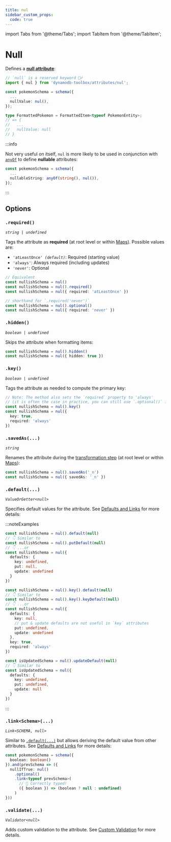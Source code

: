 ```yaml
---
title: nul
sidebar_custom_props:
  code: true
---
```


import Tabs from '@theme/Tabs';
import TabItem from '@theme/TabItem';

# Null

Defines a [**null attribute**](https://docs.aws.amazon.com/amazondynamodb/latest/developerguide/HowItWorks.NamingRulesDataTypes.html#HowItWorks.DataTypes):

```ts
// `null` is a reserved keyword 🤷‍♂️
import { nul } from 'dynamodb-toolbox/attributes/nul';

const pokemonSchema = schema({
  ...
  nullValue: nul(),
});

type FormattedPokemon = FormattedItem<typeof PokemonEntity>;
// => {
//   ...
//   nullValue: null
// }
```

:::info

Not very useful on itself, `nul` is more likely to be used in conjunction with [`anyOf`](../15-anyOf/index.md) to define **nullable** attributes:

```ts
const pokemonSchema = schema({
  ...
  nullableString: anyOf(string(), nul()),
});
```

:::

## Options

### `.required()`

<p style={{ marginTop: '-15px' }}><i><code>string | undefined</code></i></p>

Tags the attribute as **required** (at root level or within [Maps](../13-map/index.md)). Possible values are:

- <code>'atLeastOnce' <i>(default)</i></code>: Required (starting value)
- `'always'`: Always required (including updates)
- `'never'`: Optional

```ts
// Equivalent
const nullishSchema = nul()
const nullishSchema = nul().required()
const nullishSchema = nul({ required: 'atLeastOnce' })

// shorthand for `.required('never')`
const nullishSchema = nul().optional()
const nullishSchema = nul({ required: 'never' })
```

### `.hidden()`

<p style={{ marginTop: '-15px' }}><i><code>boolean | undefined</code></i></p>

Skips the attribute when formatting items:

```ts
const nullishSchema = nul().hidden()
const nullishSchema = nul({ hidden: true })
```

### `.key()`

<p style={{ marginTop: '-15px' }}><i><code>boolean | undefined</code></i></p>

Tags the attribute as needed to compute the primary key:

```ts
// Note: The method also sets the `required` property to 'always'
// (it is often the case in practice, you can still use `.optional()` if needed)
const nullishSchema = nul().key()
const nullishSchema = nul({
  key: true,
  required: 'always'
})
```

### `.savedAs(...)`

<p style={{ marginTop: '-15px' }}><i><code>string</code></i></p>

Renames the attribute during the [transformation step](../16-actions/1-parse.md) (at root level or within [Maps](../13-map/index.md)):

```ts
const nullishSchema = nul().savedAs('_n')
const nullishSchema = nul({ savedAs: '_n' })
```

### `.default(...)`

<p style={{ marginTop: '-15px' }}><i><code>ValueOrGetter&lt;null&gt;</code></i></p>

Specifies default values for the attribute. See [Defaults and Links](../3-defaults-and-links/index.md) for more details:

:::noteExamples

<Tabs>
<TabItem value="put" label="Put">

```ts
const nullishSchema = nul().default(null)
// 👇 Similar to
const nullishSchema = nul().putDefault(null)
// 👇 ...or
const nullishSchema = nul({
  defaults: {
    key: undefined,
    put: null,
    update: undefined
  }
})
```

</TabItem>
<TabItem value="key" label="Key">

```ts
const nullishSchema = nul().key().default(null)
// 👇 Similar to
const nullishSchema = nul().key().keyDefault(null)
// 👇 ...or
const nullishSchema = nul({
  defaults: {
    key: null,
    // put & update defaults are not useful in `key` attributes
    put: undefined,
    update: undefined
  },
  key: true,
  required: 'always'
})
```

</TabItem>
<TabItem value="update" label="Update">

```ts
const isUpdatedSchema = nul().updateDefault(null)
// 👇 Similar to
const isUpdatedSchema = nul({
  defaults: {
    key: undefined,
    put: undefined,
    update: null
  }
})
```

</TabItem>
</Tabs>

:::

### `.link<Schema>(...)`

<p style={{ marginTop: '-15px' }}><i><code>Link&lt;SCHEMA, null&gt;</code></i></p>

Similar to [`.default(...)`](#default) but allows deriving the default value from other attributes. See [Defaults and Links](../3-defaults-and-links/index.md) for more details:

```ts
const pokemonSchema = schema({
  boolean: boolean()
}).and(prevSchema => ({
  nullIfTrue: nul()
    .optional()
    .link<typeof prevSchema>(
      // 🙌 Correctly typed!
      ({ boolean }) => (boolean ? null : undefined)
    )
}))
```

### `.validate(...)`

<p style={{ marginTop: '-15px' }}><i><code>Validator&lt;null&gt;</code></i></p>

Adds custom validation to the attribute. See [Custom Validation](../4-custom-validation/index.md) for more details.
